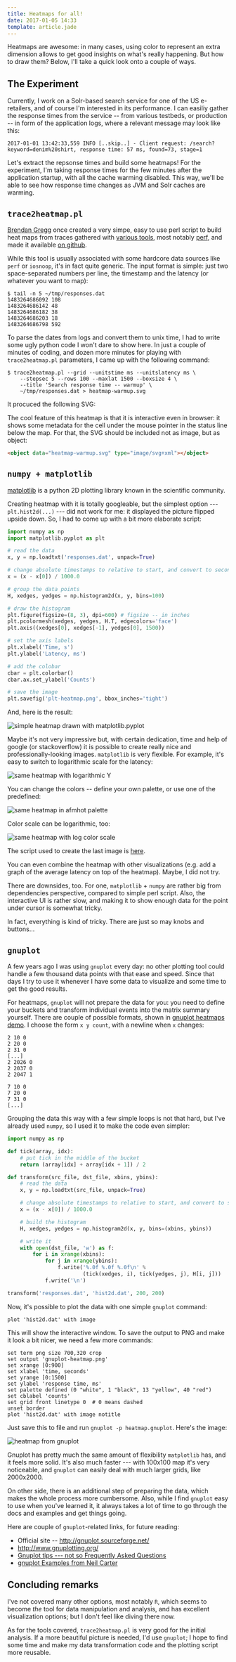 ```yaml
---
title: Heatmaps for all!
date: 2017-01-05 14:33
template: article.jade
---
```


Heatmaps are awesome: in many cases, using color to represent an extra
dimension allows to get good insights on what's really happening. But
how to draw them?  Below, I'll take a quick look onto a couple of ways.

## The Experiment

Currently, I work on a Solr-based search service for one of the US
e-retailers, and of course I'm interested in its performance. I can
easiliy gather the response times from the service -- from various
testbeds, or production -- in form of the application logs, where a
relevant message may look like this:


```
2017-01-01 13:42:33,559 INFO [..skip..] - Client request: /search?keyword=denim%20shirt, response time: 57 ms, found=73, stage=1
```

Let's extract the repsonse times and build some heatmaps! For the
experiment, I'm taking response times for the few minutes after the
application startup, with all the cache warming disabled. This way,
we'll be able to see how response time changes as JVM and Solr caches
are warming.

## `trace2heatmap.pl`

[Brendan Gregg] once created a very simpe, easy to use perl script
to build heat maps from traces gathered with [various tools], most
notably [perf][perf-bg], and made it available
[on github](https://github.com/brendangregg/HeatMap).

[Brendan Gregg]: http://www.brendangregg.com
[various tools]: http://www.brendangregg.com/HeatMaps/latency.html
[perf-bg]: http://www.brendangregg.com/blog/2014-07-01/perf-heat-maps.html

While this tool is usually associated with some hardcore data
sources like `perf` or `iosnoop`, it's in fact quite generic.
The input format is simple: just two space-separated numbers per
line, the timestamp and the latency (or whatever you want to map):

```
$ tail -n 5 ~/tmp/responses.dat
1483264686092 108
1483264686142 48
1483264686182 38
1483264686203 18
1483264686798 592
```

To parse the dates from logs and convert them to unix time, I had to
write some ugly python code I won't dare to show here. In just a couple of
minutes of coding, and dozen more minutes for playing with
`trace2heatmap.pl` parameters, I came up with the following command:

```
$ trace2heatmap.pl --grid --unitstime ms --unitslatency ms \
    --stepsec 5 --rows 100 --maxlat 1500 --boxsize 4 \
    --title 'Search response time -- warmup' \
    ~/tmp/responses.dat > heatmap-warmup.svg
```

It procuced the following SVG:

<object data="heatmap-warmup.svg" type="image/svg+xml"></object>

The cool feature of this heatmap is that it is interactive even in
browser: it shows some metadata for the cell under the mouse pointer
in the status line below the map. For that, the SVG should be
included not as image, but as object:

```html
<object data="heatmap-warmup.svg" type="image/svg+xml"></object>
```

## `numpy + matplotlib`

[matplotlib] is a python 2D plotting library known in the scientific
community.

[matplotlib]: http://matplotlib.org/

Creating heatmap with it is totally googleable, but the simplest option
--- `plt.hist2d(...)` ---  did not work for me: it displayed the picture
flipped upside down. So, I had to come up with a bit more elaborate
script:

```python
import numpy as np
import matplotlib.pyplot as plt

# read the data
x, y = np.loadtxt('responses.dat', unpack=True)

# change absolute timestamps to relative to start, and convert to seconds:
x = (x - x[0]) / 1000.0

# group the data points
H, xedges, yedges = np.histogram2d(x, y, bins=100)

# draw the histogram
plt.figure(figsize=(8, 3), dpi=600) # figsize -- in inches
plt.pcolormesh(xedges, yedges, H.T, edgecolors='face')
plt.axis((xedges[0], xedges[-1], yedges[0], 1500))

# set the axis labels
plt.xlabel('Time, s')
plt.ylabel('Latency, ms')

# add the colobar
cbar = plt.colorbar()
cbar.ax.set_ylabel('Counts')

# save the image
plt.savefig('plt-heatmap.png', bbox_inches='tight')
```

And, here is the result:

![simple heatmap drawn with matplotlib.pyplot](plt-heatmap.png)

Maybe it's not very impressive but, with certain dedication, time and
help of google (or stackoverflow) it is possible to create really nice
and professionally-looking images. `matplotlib` is very flexible. For
example, it's easy to switch to logarithmic scale for the latency:

![same heatmap with logarithmic Y](plt-heatmap-log.png)

You can change the colors -- define your own palette, or use
one of the predefined:

![same heatmap in afmhot palette](plt-heatmap-log-palette.png)

Color scale can be logarithmic, too:

![same heatmap with log color scale](plt-heatmap-log-palette-log.png)

The script used to create the last image is
[here](https://gist.github.com/iv-m/3c9f3187002e4d9ee49175c13fdf1b71).

You can even combine the heatmap with other visualizations (e.g. add a
graph of the average latency on top of the heatmap). Maybe, I did not
try.

There are downsides, too. For one, `matplotlib` + `numpy` are rather
big from dependencies perspective, compared to simple perl script.
Also, the interactive UI is rather slow, and making it to show enough
data for the point under cursor is somewhat tricky.

In fact, everything is kind of tricky. There are just so
may knobs and buttons...

## `gnuplot`

A few years ago I was using `gnuplot` every day: no other plotting tool
could handle a few thousand data points with that ease and speed.
Since that days I try to use it whenever I have some data to
visualize and some time to get the good results.

For heatmaps, `gnuplot` will not prepare the data for you: you need to
define your buckets and transform individual events into the matrix
summary yourself. There are couple of possible formats, shown in
[gnuplot heatmaps demo]. I choose the form `x y count`, with
a newline when `x` changes:

```
2 10 0
2 20 0
2 31 0
[...]
2 2026 0
2 2037 0
2 2047 1

7 10 0
7 20 0
7 31 0
[...]
```

[gnuplot heatmaps demo]: http://gnuplot.sourceforge.net/demo/heatmaps.html

Grouping the data this way with a few simple loops is not that
hard, but I've already used `numpy`, so I used it to make the code
even simpler:


```python
import numpy as np

def tick(array, idx):
    # put tick in the middle of the bucket
    return (array[idx] + array[idx + 1]) / 2

def transform(src_file, dst_file, xbins, ybins):
    # read the data
    x, y = np.loadtxt(src_file, unpack=True)

    # change absolute timestamps to relative to start, and convert to seconds:
    x = (x - x[0]) / 1000.0

    # build the histogram
    H, xedges, yedges = np.histogram2d(x, y, bins=(xbins, ybins))

    # write it
    with open(dst_file, 'w') as f:
        for i in xrange(xbins):
            for j in xrange(ybins):
                f.write('%.0f %.0f %.0f\n' %
                        (tick(xedges, i), tick(yedges, j), H[i, j]))
            f.write('\n')

transform('responses.dat', 'hist2d.dat', 200, 200)
```

Now, it's possible to plot the data with one simple `gnuplot` command:

```gnuplot
plot 'hist2d.dat' with image
```

This will show the interactive window. To save the output to PNG and
make it look a bit nicer, we need a few more commands:

```gnuplot
set term png size 700,320 crop
set output 'gnuplot-heatmap.png'
set xrange [0:900]
set xlabel 'time, seconds'
set yrange [0:1500]
set ylabel 'response time, ms'
set palette defined (0 "white", 1 "black", 13 "yellow", 40 "red")
set cblabel 'counts'
set grid front linetype 0  # 0 means dashed
unset border
plot 'hist2d.dat' with image notitle
```

Just save this to file and run `gnuplot -p heatmap.gnuplot`. Here's the
image:

![heatmap from gnuplot](gnuplot-heatmap.png)

Gnuplot has pretty much  the same amount of flexibility
`matplotlib` has, and it feels more solid. It's also much faster
--- with 100x100 map it's very noticeable, and `gnuplot` can
easily deal with much larger grids, like 2000x2000.

On other side, there is an additional step of preparing the data,
which makes the whole process more cumbersome. Also, while I find
`gnuplot` easy to use when you've learned it, it always takes a lot of
time to go through the docs and examples and get things going.

Here are couple of `gnuplot`-related links, for future reading:

* Official site -- http://gnuplot.sourceforge.net/
* http://www.gnuplotting.org/
* [Gnuplot tips --- not so Frequently Asked Questions](http://lowrank.net/gnuplot/index-e.html)
* [gnuplot Examples from Neil Carter](http://psy.swansea.ac.uk/staff/carter/gnuplot/)

## Concluding remarks

I've not covered many other options, most notably `R`, which seems
to become *the* tool for data manipulation and analysis, and has
excellent visualization options; but I don't feel like diving there now.

As for the tools covered, `trace2heatmap.pl` is very good for the initial
analysis. If a more beautiful picture is needed, I'd use `gnuplot`;
I hope to find some time and make my data transformation code and
the plotting script more reusable.
